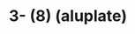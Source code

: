 ---
ee_id_thing: na
site: na
type: na
inv_num: 2022-039
add_credit:
url: 2022-039
title: 3- (8) (aluplate)
year: '2022'
display_year: '2022'
medium: Raw aluplate aluminium
dims: 200 x 100 cm
pitch: alu / track suits / majerus ;-)
ps:
live_url:
youtube:
related_code: https://github.com/coryarcangel/alu
imgs:
subheading:
download:
commission:
related:
layout: things-i-made
---
